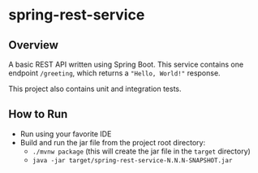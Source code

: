 # spring-rest-service

## Overview

A basic REST API written using Spring Boot. This service contains one endpoint `/greeting`, which returns a `"Hello, World!"` response.

This project also contains unit and integration tests.

## How to Run

- Run using your favorite IDE
- Build and run the jar file from the project root directory:
    - `./mvnw package` (this will create the jar file in the `target` directory)
    - `java -jar target/spring-rest-service-N.N.N-SNAPSHOT.jar`
